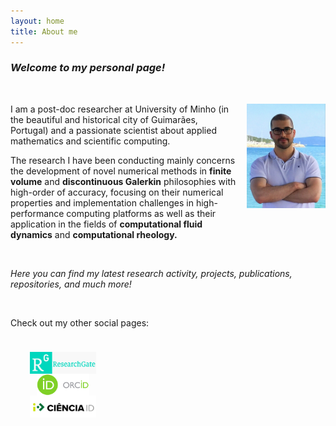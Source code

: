 ```yaml
---
layout: home
title: About me
---
```


### _Welcome to my personal page!_

&nbsp;

<img style="float: right; width: 9em; margin-left: 1em; margin-bottom: 4em" src="public/photo.jpg">

I am a post-doc researcher at University of Minho (in the beautiful and historical city of Guimarães, Portugal) and a passionate scientist about applied mathematics and scientific computing.

The research I have been conducting mainly concerns the development of novel numerical methods in **finite volume** and **discontinuous Galerkin** philosophies with high-order of accuracy, focusing on their numerical properties and implementation challenges in high-performance computing platforms as well as their application in the fields of **computational fluid dynamics** and **computational rheology.**

<br>

_Here you can find my latest research activity, projects, publications, repositories, and much more!_

<br>

<p style="margin-bottom: 1cm;">
  <font size="smaller">
    Check out my other social pages:
  </font>
</p>

<div class="row">
  <div class="column" style="width: 33.33%;">
    <a href="https://www.researchgate.net/profile/ricardo-costa-21">
      <img style="height: 2.5em; display: block; margin-left: auto; margin-right: auto;" src="public/researchgate.png">
    </a>
  </div>
  <div class="column" style="width: 33.33%;">
    <a href="https://orcid.org/0000-0002-1904-8317">
      <img style="height: 2.5em; display: block; margin-left: auto; margin-right: auto;" src="public/orcid.png">
    </a>
  </div>
  <div class="column" style="width: 33.33%;">
    <a href="https://www.cienciavitae.pt/2F14-5623-03EB">
      <img style="height: 2.5em; display: block; margin-left: auto; margin-right: auto;" src="public/cienciaid.png">
    </a>
  </div>
</div>

<!-- <div class="posts">
  {% for post in paginator.posts %}
  <div class="post">
    <h1 class="post-title">
      <a href="{{ post.url }}">
        {{ post.title }}
      </a>
    </h1>
    <span class="post-date">{{ post.date | date_to_string }}</span>
    {{ post.content }}
  </div>
  {% endfor %}
</div>

<div class="pagination">
  {% if paginator.next_page %}
    <a class="pagination-item older" href="{{ site.baseurl }}page{{paginator.next_page}}">Older</a>
  {% else %}
    <span class="pagination-item older">Older</span>
  {% endif %}
  {% if paginator.previous_page %}
    {% if paginator.page == 2 %}
      <a class="pagination-item newer" href="{{ site.baseurl }}">Newer</a>
    {% else %}
      <a class="pagination-item newer" href="{{ site.baseurl }}page{{paginator.previous_page}}">Newer</a>
    {% endif %}
  {% else %}
    <span class="pagination-item newer">Newer</span>
  {% endif %}
</div> -->
